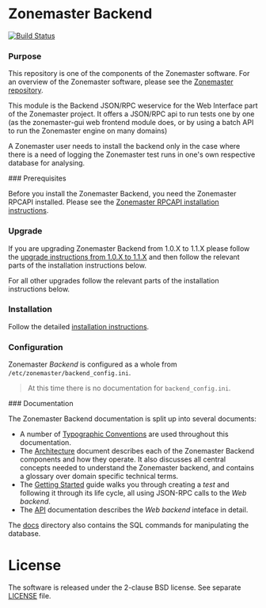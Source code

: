 Zonemaster Backend
==================
[![Build Status](https://travis-ci.org/dotse/zonemaster-backend.svg?branch=master)](https://travis-ci.org/dotse/zonemaster-backend)

### Purpose
This repository is one of the components of the Zonemaster software. For an
overview of the Zonemaster software, please see the
[Zonemaster repository](https://github.com/dotse/zonemaster).

This module is the Backend JSON/RPC weservice for the Web Interface part of
the Zonemaster project. It offers a JSON/RPC api to run tests one by one
(as the zonemaster-gui web frontend module does, or by using a batch API to
run the Zonemaster engine on many domains)

A Zonemaster user needs to install the backend only in the case where there is a
need of logging the Zonemaster test runs in one's own respective database for
analysing.  


### Prerequisites

Before you install the Zonemaster Backend, you need the
Zonemaster RPCAPI installed. Please see the
[Zonemaster RPCAPI installation
instructions](https://github.com/dotse/zonemaster-engine/blob/master/docs/installation.md).

### Upgrade 

If you are upgrading Zonemaster Backend from 1.0.X to 1.1.X please follow the
[upgrade instructions from 1.0.X to 1.1.X](docs/upgrade-from-1.0.x-to-1.1.x.md) and then follow the
relevant parts of the installation instructions below.

For all other upgrades follow the relevant parts of the installation
instructions below.

### Installation

Follow the detailed [installation instructions](docs/installation.md).

### Configuration 

Zonemaster *Backend* is configured as a whole from `/etc/zonemaster/backend_config.ini`.

>
> At this time there is no documentation for `backend_config.ini`.
>


### Documentation

The Zonemaster Backend documentation is split up into several documents:

* A number of [Typographic Conventions](docs/TypographicConventions.md) are used
  throughout this documentation.
* The [Architecture](docs/Architecture.md) document describes each of the
  Zonemaster Backend components and how they operate. It also discusses all
  central concepts needed to understand the Zonemaster backend, and contains a
  glossary over domain specific technical terms.
* The [Getting Started](docs/GettingStarted.md) guide walks you through creating
  a *test* and following it through its life cycle, all using JSON-RPC calls to
  the *Web backend*.
* The [API](docs/API.md) documentation describes the *Web backend* inteface in
  detail.

The [docs](docs/) directory also contains the SQL commands for manipulating the
database. 


License
=======

The software is released under the 2-clause BSD license. See separate
[LICENSE](LICENSE) file.
